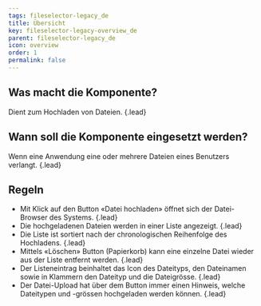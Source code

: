 ```yaml
---
tags: fileselector-legacy_de
title: Übersicht
key: fileselector-legacy-overview_de
parent: fileselector-legacy_de
icon: overview
order: 1
permalink: false  
---
```


## Was macht die Komponente?
Dient zum Hochladen von Dateien. {.lead}

## Wann soll die Komponente eingesetzt werden? 
Wenn eine Anwendung eine oder mehrere Dateien eines Benutzers verlangt. {.lead}

## Regeln 
* Mit Klick auf den <sbb-link variant="inline" href="/{{page.lang}}/design-system/legacy/components/button">Button</sbb-link> «Datei hochladen» öffnet sich der Datei-Browser des Systems. {.lead}
* Die hochgeladenen Dateien werden in einer Liste angezeigt. {.lead}
* Die Liste ist sortiert nach der chronologischen Reihenfolge des Hochladens. {.lead}
* Mittels «Löschen» Button (Papierkorb) kann eine einzelne Datei wieder aus der Liste entfernt werden. {.lead}
* Der Listeneintrag beinhaltet das Icon des Dateityps, den Dateinamen sowie in Klammern den Dateityp und die Dateigrösse. {.lead}
* Der Datei-Upload hat über dem <sbb-link variant="inline" href="/{{page.lang}}/design-system/legacy/components/button">Button</sbb-link> immer einen Hinweis, welche Dateitypen und -grössen hochgeladen werden können. {.lead}